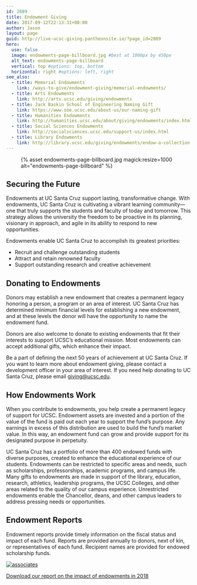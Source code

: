 ```yaml
---
id: 2889
title: Endowment Giving
date: 2017-09-12T22:13:31+00:00
author: Jason
layout: page
guid: http://live-ucsc-giving.pantheonsite.io/?page_id=2889
hero:
  use: false
  image: endowments-page-billboard.jpg #best at 1000px by 450px
  alt_text: endowments-page-billboard
  vertical: top #options: top, bottom
  horizontal: right #options: left, right
see_also:
  - title: Memorial Endowments
    link: /ways-to-give/endowment-giving/memorial-endowments/
  - title: Arts Endowments
    link: http://arts.ucsc.edu/giving/endowments
  - title: Jack Baskin School of Engineering Naming Gift
    link: https://www.soe.ucsc.edu/about-us/our-naming-gift
  - title: Humanities Endowments
    link: http://humanities.ucsc.edu/about/giving/endowments/index.html
  - title: Social Sciences Endowments
    link: http://socialsciences.ucsc.edu/support-us/index.html
  - title: Library Endowments
    link: http://library.ucsc.edu/giving/endowments/endow-a-collection
---
```

<figure class="inline-image full">
{% asset endowments-page-billboard.jpg magick:resize=1000 alt="endowments-page-billboard" %}</figure>

## Securing the Future

Endowments at UC Santa Cruz support lasting, transformative change. With endowments, UC Santa Cruz is cultivating a vibrant learning community—one that truly supports the students and faculty of today and tomorrow. This strategy allows the university the freedom to be proactive in its planning, visionary in approach, and agile in its ability to respond to new opportunities.

Endowments enable UC Santa Cruz to accomplish its greatest priorities:

  * Recruit and challenge outstanding students
  * Attract and retain renowned faculty
  * Support outstanding research and creative achievement

## Donating to Endowments

Donors may establish a new endowment that creates a permanent legacy honoring a person, a program or an area of interest. UC Santa Cruz has determined minimum financial levels for establishing a new endowment, and at these levels the donor will have the opportunity to name the endowment fund.

Donors are also welcome to donate to existing endowments that fit their interests to support UCSC&#8217;s educational mission. Most endowments can accept additional gifts, which enhance their impact.

Be a part of defining the next 50 years of achievement at UC Santa Cruz. If you want to learn more about endowment giving, please contact a development officer in your area of interest. If you need help donating to UC Santa Cruz, please email <giving@ucsc.edu>.

## How Endowments Work

When you contribute to endowments, you help create a permanent legacy of support for UCSC. Endowment assets are invested and a portion of the value of the fund is paid out each year to support the fund&#8217;s purpose. Any earnings in excess of this distribution are used to build the fund&#8217;s market value. In this way, an endowment fund can grow and provide support for its designated purpose in perpetuity.

UC Santa Cruz has a portfolio of more than 400 endowed funds with diverse purposes, created to enhance the educational experience of our students. Endowments can be restricted to specific areas and needs, such as scholarships, professorships, academic programs, and campus life. Many gifts to endowments are made in support of the library, education, research, athletics, leadership programs, the UCSC Colleges, and other areas related to the quality of our campus experience. Unrestricted endowments enable the Chancellor, deans, and other campus leaders to address pressing needs or opportunities.

## Endowment Reports

Endowment reports provide timely information on the fiscal status and impact of each fund. Reports are provided annually to donors, next of kin, or representatives of each fund. Recipient names are provided for endowed scholarship funds.

[![associates](/assets/images/endowment-report-2018-cover.jpg)](/pdf/Endowment-Report-Insert-2018.pdf)

[Download our report on the impact of endowments in 2018](/pdf/Endowment-Report-Insert-2018.pdf)

